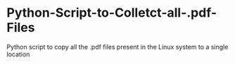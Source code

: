 # Python-Script-to-Colletct-all-.pdf-Files

Python script to copy all the .pdf files present in the Linux system to a single location
